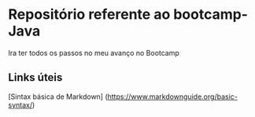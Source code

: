 # Repositório referente ao bootcamp-Java
Ira ter todos os passos no meu avanço no Bootcamp

## Links úteis

[Sintax básica de Markdown] (https://www.markdownguide.org/basic-syntax/)
